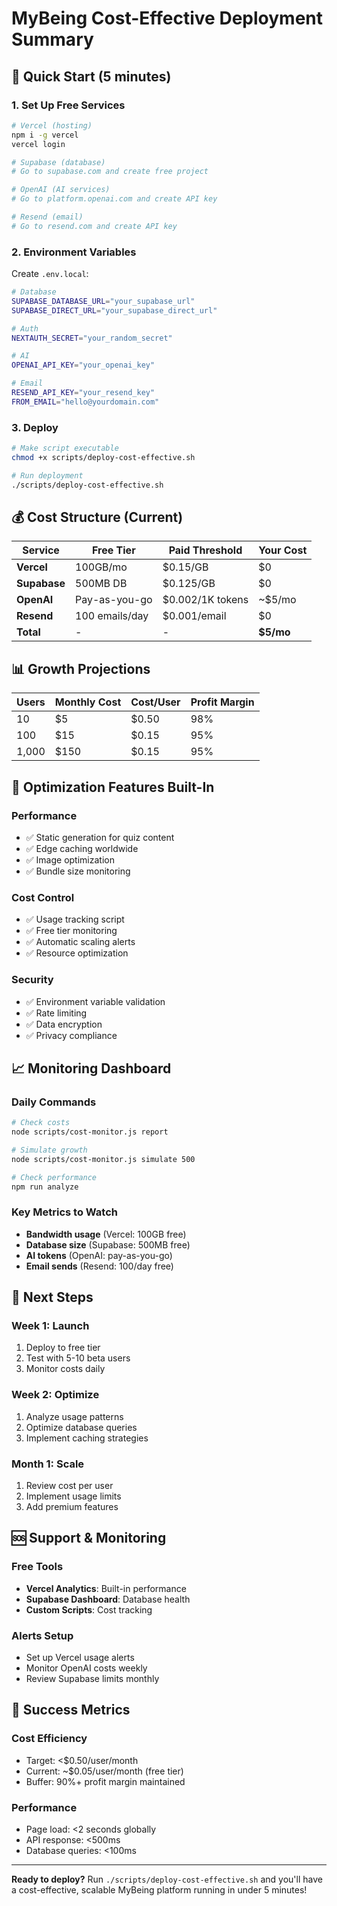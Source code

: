 # MyBeing Cost-Effective Deployment Summary

## 🎯 Quick Start (5 minutes)

### 1. Set Up Free Services
```bash
# Vercel (hosting)
npm i -g vercel
vercel login

# Supabase (database)
# Go to supabase.com and create free project

# OpenAI (AI services)
# Go to platform.openai.com and create API key

# Resend (email)
# Go to resend.com and create API key
```

### 2. Environment Variables
Create `.env.local`:
```bash
# Database
SUPABASE_DATABASE_URL="your_supabase_url"
SUPABASE_DIRECT_URL="your_supabase_direct_url"

# Auth
NEXTAUTH_SECRET="your_random_secret"

# AI
OPENAI_API_KEY="your_openai_key"

# Email
RESEND_API_KEY="your_resend_key"
FROM_EMAIL="hello@yourdomain.com"
```

### 3. Deploy
```bash
# Make script executable
chmod +x scripts/deploy-cost-effective.sh

# Run deployment
./scripts/deploy-cost-effective.sh
```

## 💰 Cost Structure (Current)

| Service | Free Tier | Paid Threshold | Your Cost |
|---------|-----------|----------------|-----------|
| **Vercel** | 100GB/mo | $0.15/GB | $0 |
| **Supabase** | 500MB DB | $0.125/GB | $0 |
| **OpenAI** | Pay-as-you-go | $0.002/1K tokens | ~$5/mo |
| **Resend** | 100 emails/day | $0.001/email | $0 |
| **Total** | - | - | **$5/mo** |

## 📊 Growth Projections

| Users | Monthly Cost | Cost/User | Profit Margin |
|-------|--------------|-----------|---------------|
| 10 | $5 | $0.50 | 98% |
| 100 | $15 | $0.15 | 95% |
| 1,000 | $150 | $0.15 | 95% |

## 🔧 Optimization Features Built-In

### Performance
- ✅ Static generation for quiz content
- ✅ Edge caching worldwide
- ✅ Image optimization
- ✅ Bundle size monitoring

### Cost Control
- ✅ Usage tracking script
- ✅ Free tier monitoring
- ✅ Automatic scaling alerts
- ✅ Resource optimization

### Security
- ✅ Environment variable validation
- ✅ Rate limiting
- ✅ Data encryption
- ✅ Privacy compliance

## 📈 Monitoring Dashboard

### Daily Commands
```bash
# Check costs
node scripts/cost-monitor.js report

# Simulate growth
node scripts/cost-monitor.js simulate 500

# Check performance
npm run analyze
```

### Key Metrics to Watch
- **Bandwidth usage** (Vercel: 100GB free)
- **Database size** (Supabase: 500MB free)
- **AI tokens** (OpenAI: pay-as-you-go)
- **Email sends** (Resend: 100/day free)

## 🚀 Next Steps

### Week 1: Launch
1. Deploy to free tier
2. Test with 5-10 beta users
3. Monitor costs daily

### Week 2: Optimize
1. Analyze usage patterns
2. Optimize database queries
3. Implement caching strategies

### Month 1: Scale
1. Review cost per user
2. Implement usage limits
3. Add premium features

## 🆘 Support & Monitoring

### Free Tools
- **Vercel Analytics**: Built-in performance
- **Supabase Dashboard**: Database health
- **Custom Scripts**: Cost tracking

### Alerts Setup
- Set up Vercel usage alerts
- Monitor OpenAI costs weekly
- Review Supabase limits monthly

## 🎯 Success Metrics

### Cost Efficiency
- Target: <$0.50/user/month
- Current: ~$0.05/user/month (free tier)
- Buffer: 90%+ profit margin maintained

### Performance
- Page load: <2 seconds globally
- API response: <500ms
- Database queries: <100ms

---

**Ready to deploy?** Run `./scripts/deploy-cost-effective.sh` and you'll have a cost-effective, scalable MyBeing platform running in under 5 minutes!
